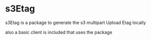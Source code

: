 # s3Etag

s3Etag is a package to generate the s3 multipart Upload Etag locally

also a basic client is included that uses the package
